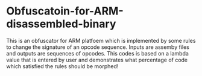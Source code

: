 # Obfuscatoin-for-ARM-disassembled-binary
This is an obfuscator for ARM platfoem which is implemented by some rules to change the signature of an opcode sequence.
Inputs are assemby files and outputs are sequences of opcodes.
This codes is based on a lambda value that is entered by user and demonstrates what percentage of code which satisfied the rules should be morphed!
